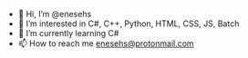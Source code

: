 - 👋 Hi, I’m @enesehs
- 👀 I’m interested in C#, C++, Python, HTML, CSS, JS, Batch
- 🌱 I’m currently learning C#
- 📫 How to reach me enesehs@protonmail.com

<!---
enesehs/enesehs is a ✨ special ✨ repository because its `README.md` (this file) appears on your GitHub profile.
You can click the Preview link to take a look at your changes.
--->
